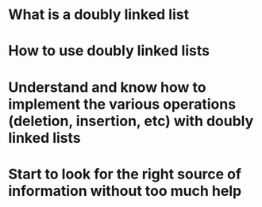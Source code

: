 # What is a doubly linked list
# How to use doubly linked lists
# Understand and know how to implement the various operations (deletion, insertion, etc) with doubly linked lists
# Start to look for the right source of information without too much help

